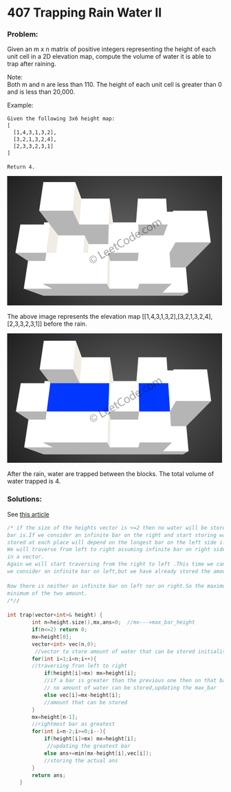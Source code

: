 # 407 Trapping Rain Water II

### Problem:

Given an m x n matrix of positive integers representing the height of each unit cell in a 2D elevation map, compute the volume of water it is able to trap after raining.

Note:  
Both m and n are less than 110. The height of each unit cell is greater than 0 and is less than 20,000.

Example:

```
Given the following 3x6 height map:
[
  [1,4,3,1,3,2],
  [3,2,1,3,2,4],
  [2,3,3,2,3,1]
]

Return 4.
```

![](/assets/rainwater_empty.png)

The above image represents the elevation map \[\[1,4,3,1,3,2\],\[3,2,1,3,2,4\],\[2,3,3,2,3,1\]\] before the rain.

![](/assets/rainwater_fill.png)

After the rain, water are trapped between the blocks. The total volume of water trapped is 4.

### Solutions:

See [this article](http://www.cnblogs.com/grandyang/p/5928987.html)

```cpp
/* if the size of the heights vector is <=2 then no water will be stored ,no matter whatever is the size of the 
bar is.If we consider an infinite bar on the right and start storing water then the amount of water that will be
stored at each place will depend on the longest bar on the left side i.e (longest_bar_size-current_bar_size).
We will traverse from left to right assuming infinite bar on right side and store the amount of water trapped 
in a vector.
Again we will start traversing from the right to left .This time we can store (right_largest_bar-curr_bar_height) if
we consider an infinite bar on left,but we have already stored the amount we can store in the vector.

Now there is neither an infinite bar on left nor on right.So the maximum water that can be stored will be the 
minimum of the two amount.
/*//

int trap(vector<int>& height) {
        int n=height.size(),mx,ans=0;  //mx--->max_bar_height
        if(n<=2) return 0;
        mx=height[0];
        vector<int> vec(n,0);      
         //vector to store amount of water that can be stored initialised to zero
        for(int i=1;i<n;i++){       
        //traversing fron left to right
            if(height[i]>mx) mx=height[i]; 
            //if a bar is greater than the previous one then on that bar 
            // no amount of water can be stored,updating the max_bar
            else vec[i]=mx-height[i];    
            //amount that can be stored
        }
        mx=height[n-1];                   
        //rightmost bar as greatest
        for(int i=n-2;i>=0;i--){
            if(height[i]>mx) mx=height[i];    
             //updating the greatest bar
            else ans+=min(mx-height[i],vec[i]);  
            //storing the actual ans
        }
        return ans;
    }
```



